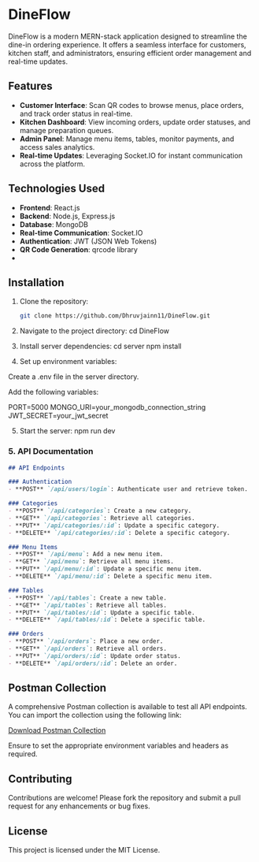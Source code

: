 # DineFlow

DineFlow is a modern MERN-stack application designed to streamline the dine-in ordering experience. It offers a seamless interface for customers, kitchen staff, and administrators, ensuring efficient order management and real-time updates.

## Features

- **Customer Interface**: Scan QR codes to browse menus, place orders, and track order status in real-time.
- **Kitchen Dashboard**: View incoming orders, update order statuses, and manage preparation queues.
- **Admin Panel**: Manage menu items, tables, monitor payments, and access sales analytics.
- **Real-time Updates**: Leveraging Socket.IO for instant communication across the platform.

## Technologies Used

- **Frontend**: React.js
- **Backend**: Node.js, Express.js
- **Database**: MongoDB
- **Real-time Communication**: Socket.IO
- **Authentication**: JWT (JSON Web Tokens)
- **QR Code Generation**: qrcode library
- 
## Installation

1. Clone the repository:
   ```bash
   git clone https://github.com/Dhruvjainn11/DineFlow.git

2. Navigate to the project directory:
   cd DineFlow

3. Install server dependencies:
cd server
npm install

4. Set up environment variables:

Create a .env file in the server directory.

Add the following variables:

PORT=5000
MONGO_URI=your_mongodb_connection_string
JWT_SECRET=your_jwt_secret

5. Start the server:
   npm run dev




### 5. API Documentation


```markdown
## API Endpoints

### Authentication
- **POST** `/api/users/login`: Authenticate user and retrieve token.

### Categories
- **POST** `/api/categories`: Create a new category.
- **GET** `/api/categories`: Retrieve all categories.
- **PUT** `/api/categories/:id`: Update a specific category.
- **DELETE** `/api/categories/:id`: Delete a specific category.

### Menu Items
- **POST** `/api/menu`: Add a new menu item.
- **GET** `/api/menu`: Retrieve all menu items.
- **PUT** `/api/menu/:id`: Update a specific menu item.
- **DELETE** `/api/menu/:id`: Delete a specific menu item.

### Tables
- **POST** `/api/tables`: Create a new table.
- **GET** `/api/tables`: Retrieve all tables.
- **PUT** `/api/tables/:id`: Update a specific table.
- **DELETE** `/api/tables/:id`: Delete a specific table.

### Orders
- **POST** `/api/orders`: Place a new order.
- **GET** `/api/orders`: Retrieve all orders.
- **PUT** `/api/orders/:id`: Update order status.
- **DELETE** `/api/orders/:id`: Delete an order.
```
## Postman Collection

A comprehensive Postman collection is available to test all API endpoints. You can import the collection using the following link:

[Download Postman Collection](link_to_your_postman_collection)

Ensure to set the appropriate environment variables and headers as required.


## Contributing

Contributions are welcome! Please fork the repository and submit a pull request for any enhancements or bug fixes.

## License

This project is licensed under the MIT License.


